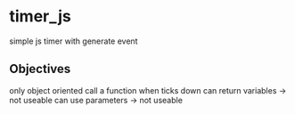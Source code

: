 # timer_js
simple js timer with generate event

## Objectives
only object oriented
call a function when ticks down
can return variables	-> not useable
can use parameters	-> not useable
